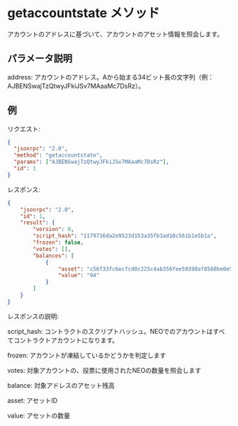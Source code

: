 # getaccountstate メソッド

アカウントのアドレスに基づいて、アカウントのアセット情報を照会します。

## パラメータ説明

address: アカウントのアドレス。Aから始まる34ビット長の文字列（例：AJBENSwajTzQtwyJFkiJSv7MAaaMc7DsRz）。

## 例

リクエスト:

```json
{
  "jsonrpc": "2.0",
  "method": "getaccountstate",
  "params": ["AJBENSwajTzQtwyJFkiJSv7MAaaMc7DsRz"],
  "id": 1
}
```

レスポンス:

```json
{
    "jsonrpc": "2.0",
    "id": 1,
    "result": {
        "version": 0,
        "script_hash": "1179716da2e9523d153a35fb3ad10c561b1e5b1a",
        "frozen": false,
        "votes": [],
        "balances": [
            {
                "asset": "c56f33fc6ecfcd0c225c4ab356fee59390af8560be0e930faebe74a6daff7c9b",
                "value": "94"
            }
        ]
    }
}
```

レスポンスの説明:

script_hash: コントラクトのスクリプトハッシュ。NEOでのアカウントはすべてコントラクトアカウントになります。

frozen: アカウントが凍結しているかどうかを判定します

votes: 対象アカウントの、投票に使用されたNEOの数量を照会します

balance: 対象アドレスのアセット残高

asset: アセットID

value: アセットの数量

